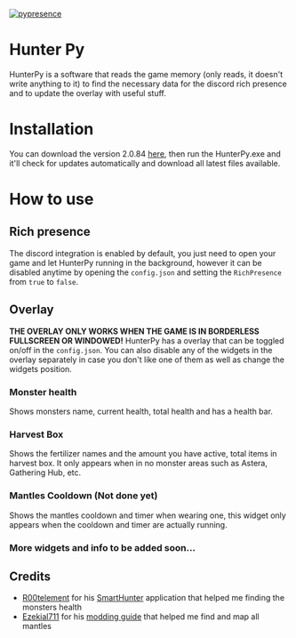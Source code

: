 [![pypresence](https://img.shields.io/badge/using-pypresence-00bb88.svg?style=for-the-badge&logo=discord&logoWidth=20)](https://github.com/qwertyquerty/pypresence)
# Hunter Py
HunterPy is a software that reads the game memory (only reads, it doesn't write anything to it) to find the necessary data for the discord rich presence and to update the overlay with useful stuff.

# Installation
You can download the version 2.0.84 [here](https://github.com/Haato3o/HunterPy/releases/tag/v2.0.84), then run the HunterPy.exe and it'll check for updates automatically and download all latest files available.

# How to use
## Rich presence
The discord integration is enabled by default, you just need to open your game and let HunterPy running in the background, however it can be disabled anytime by opening the `config.json` and setting the `RichPresence` from `true` to `false`.

## Overlay
**THE OVERLAY ONLY WORKS WHEN THE GAME IS IN BORDERLESS FULLSCREEN OR WINDOWED!**
HunterPy has a overlay that can be toggled on/off in the `config.json`. You can also disable any of the widgets in the overlay separately in case you don't like one of them as well as change the widgets position.
### Monster health
Shows monsters name, current health, total health and has a health bar.

### Harvest Box
Shows the fertilizer names and the amount you have active, total items in harvest box. It only appears when in no monster areas such as Astera, Gathering Hub, etc.

### Mantles Cooldown (Not done yet)
Shows the mantles cooldown and timer when wearing one, this widget only appears when the cooldown and timer are actually running.

### More widgets and info to be added soon...

## Credits
+ [R00telement](https://github.com/r00telement) for his [SmartHunter](https://github.com/r00telement/SmartHunter) application that helped me finding the monsters health
+ [Ezekial711](https://github.com/Ezekial711) for his [modding guide](https://github.com/Ezekial711/MonsterHunterWorldModding) that helped me find and map all mantles